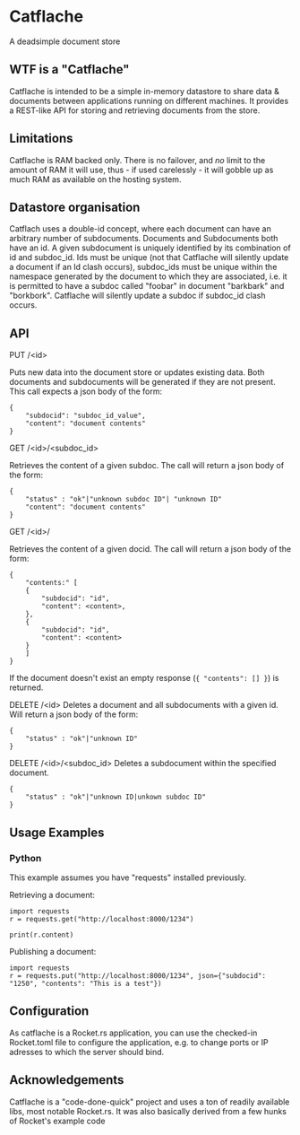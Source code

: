 # Catflache
A deadsimple document store

## WTF is a "Catflache"
Catflache is intended to be a simple in-memory datastore to share data & documents between applications running on different machines. It provides a REST-like API for storing and retrieving documents from the store.

## Limitations
Catflache is RAM backed only. There is no failover, and *no* limit to the amount of RAM it will use, thus - if used carelessly - it will gobble up as much RAM as available on the hosting system.

## Datastore organisation
Catflach uses a double-id concept, where each document can have an arbitrary number of subdocuments. Documents and Subdocuments both have an id. A given subdocument is uniquely identified by its combination of id and subdoc_id. Ids must be unique (not that Catflache will silently update a document if an Id clash occurs), subdoc_ids must be unique within the namespace generated by the document to which they are associated, i.e. it is permitted to have a subdoc called "foobar" in document "barkbark" and "borkbork". Catflache will silently update a subdoc if subdoc_id clash occurs.

## API

PUT /\<id>

Puts new data into the document store or updates existing data. Both documents and subdocuments will be generated if they are not present. This call expects a json body of the form:

```
{
    "subdocid": "subdoc_id_value",
    "content": "document contents"
}
```

GET /\<id>/\<subdoc_id>

Retrieves the content of a given subdoc. The call will return a json body of the form:

```
{
    "status" : "ok"|"unknown subdoc ID"| "unknown ID"
    "content": "document contents"
}
```

GET /\<id>/

Retrieves the content of a given docid. The call will return a json body of the form:

```
{
    "contents:" [
    {
        "subdocid": "id",
        "content": <content>,
    },
    {
        "subdocid": "id",
        "content": <content>
    }
    ]
}
```

If the document doesn't exist an empty response (```{ "contents": [] }```) is returned.


DELETE /\<id>
Deletes a document and all subdocuments with a given id. Will return a json body of the form:

```
{
    "status" : "ok"|"unknown ID"
}
```

DELETE /\<id>/\<subdoc_id>
Deletes a subdocument within the specified document.

```
{
    "status" : "ok"|"unknown ID|unkown subdoc ID"
}
```

## Usage Examples
### Python
This example assumes you have "requests" installed previously.

Retrieving a document:
```
import requests
r = requests.get("http://localhost:8000/1234")

print(r.content)
```

Publishing a document:

```
import requests
r = requests.put("http://localhost:8000/1234", json={"subdocid": "1250", "contents": "This is a test"})
```

## Configuration
As catflache is a Rocket.rs application, you can use the checked-in Rocket.toml file to configure the application, e.g. to change ports or IP adresses to which the server should bind. 

## Acknowledgements
Catflache is a "code-done-quick" project and uses a ton of readily available libs, most notable Rocket.rs. It was also basically derived from a few hunks of Rocket's example code
